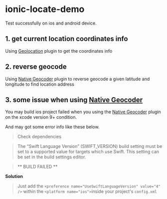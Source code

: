 # ionic-locate-demo

Test successfully on ios and android device.

## 1. get current location coordinates info

Using [Geolocation](https://ionicframework.com/docs/native/geolocation/) plugin to get the coordinates info

## 2. reverse geocode

Using [Native Geocoder](https://ionicframework.com/docs/native/native-geocoder/) plugin to reverse geocode a given latitude and longitude to find location address

## 3. some issue when using [Native Geocoder](https://ionicframework.com/docs/native/native-geocoder/)
You may build ios project failed when you using the [Native Geocoder](https://ionicframework.com/docs/native/native-geocoder/) plugin on the xcode version 9+ condition.

And may got some error info like these below.
> Check dependencies

>The “Swift Language Version” (SWIFT_VERSION) build setting must be set to a supported value for targets which use Swift. This setting can be set in the build settings editor.

> ** BUILD FAILED **


**Solution**

> Just add the `<preference name="UseSwiftLanguageVersion" value="4" />` within the `<platform name="ios">`inside your project's `config.xml`